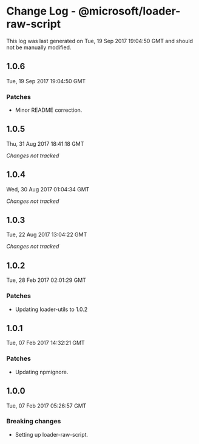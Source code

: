 # Change Log - @microsoft/loader-raw-script

This log was last generated on Tue, 19 Sep 2017 19:04:50 GMT and should not be manually modified.

## 1.0.6
Tue, 19 Sep 2017 19:04:50 GMT

### Patches

- Minor README correction.

## 1.0.5
Thu, 31 Aug 2017 18:41:18 GMT

*Changes not tracked*

## 1.0.4
Wed, 30 Aug 2017 01:04:34 GMT

*Changes not tracked*

## 1.0.3
Tue, 22 Aug 2017 13:04:22 GMT

*Changes not tracked*

## 1.0.2
Tue, 28 Feb 2017 02:01:29 GMT

### Patches

- Updating loader-utils to 1.0.2

## 1.0.1
Tue, 07 Feb 2017 14:32:21 GMT

### Patches

- Updating npmignore.

## 1.0.0
Tue, 07 Feb 2017 05:26:57 GMT

### Breaking changes

- Setting up loader-raw-script.

